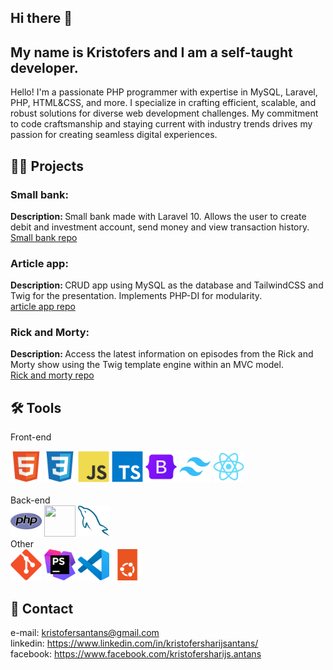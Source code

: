 ## Hi there 👋 
## My name is Kristofers and I am a self-taught developer.
Hello! I'm a passionate PHP programmer with expertise in MySQL, Laravel, PHP, HTML&CSS, and more. I specialize in crafting efficient, scalable, and robust solutions for diverse web development challenges. My commitment to code craftsmanship and staying current with industry trends drives my passion for creating seamless digital experiences. 

## 👨‍💻 Projects

### Small bank:
<b>Description: </b>Small bank made with Laravel 10. Allows the user to create debit and investment account, send money and view transaction history.</br>
<a href="https://github.com/khAntans/small-bank-project">Small bank repo</a>
</br>
### Article app:
<b>Description: </b>CRUD app using MySQL as the database and TailwindCSS and Twig for the presentation. Implements PHP-DI for modularity.</br>
<a href="https://github.com/khAntans/articles-db">article app repo</a>
### Rick and Morty:
<b>Description: </b>Access the latest information on episodes from the Rick and Morty show using the Twig
template engine within an MVC model.</br>
<a href="https://github.com/khAntans/rick-n-morty">Rick and morty repo</a>
</br>

## 🛠 Tools<br>
Front-end<br>
<div style="display=inline-flex">
<img src='https://raw.githubusercontent.com/devicons/devicon/55609aa5bd817ff167afce0d965585c92040787a/icons/html5/html5-original.svg' height=50px width=50px viewBox="0 0 50 50">
<img src='https://raw.githubusercontent.com/devicons/devicon/55609aa5bd817ff167afce0d965585c92040787a/icons/css3/css3-original.svg' height=50px width=50px >
<img src='https://raw.githubusercontent.com/devicons/devicon/55609aa5bd817ff167afce0d965585c92040787a/icons/javascript/javascript-original.svg' height=50px width=50px >
<img src='https://raw.githubusercontent.com/devicons/devicon/55609aa5bd817ff167afce0d965585c92040787a/icons/typescript/typescript-original.svg' height=50px width=50px >
<img src='https://raw.githubusercontent.com/devicons/devicon/55609aa5bd817ff167afce0d965585c92040787a/icons/bootstrap/bootstrap-original.svg' height=50px width=50px >
<img src='https://raw.githubusercontent.com/devicons/devicon/55609aa5bd817ff167afce0d965585c92040787a/icons/tailwindcss/tailwindcss-plain.svg' height=50px width=50px >
<img src='https://raw.githubusercontent.com/devicons/devicon/55609aa5bd817ff167afce0d965585c92040787a/icons/react/react-original.svg' height=50px width=50px >

</div>
<br>
Back-end<br>
<div style="display=inline-flex">
<img src='https://raw.githubusercontent.com/devicons/devicon/55609aa5bd817ff167afce0d965585c92040787a/icons/php/php-original.svg' height=50px width=50px >
<img src='https://raw.githubusercontent.com/laravel/art/5a8325b064634b900f25dbb6f1cafd888b2d2211/logo-mark/5%20svg/3%20rgb/1%20Full%20Color/laravel-mark-rgb-red.svg' height=50px width=50px >
<img src='https://raw.githubusercontent.com/devicons/devicon/55609aa5bd817ff167afce0d965585c92040787a/icons/mysql/mysql-original.svg' height=50px width=50px >
</div>
Other<br>
<div style="display=inline-flex">
<img src='https://github.com/devicons/devicon/blob/master/icons/git/git-original.svg' height=50px width=50px >
<img src='https://raw.githubusercontent.com/JetBrains/logos/4647ee6a5f4785ed1c40ad4acca24416859468ed/web/phpstorm/phpstorm.svg' height=50px width=50px >
<img src='https://raw.githubusercontent.com/devicons/devicon/55609aa5bd817ff167afce0d965585c92040787a/icons/vscode/vscode-original.svg' height=50px width=50px >
<img src='https://raw.githubusercontent.com/devicons/devicon/55609aa5bd817ff167afce0d965585c92040787a/icons/ubuntu/ubuntu-plain.svg' height=50px width=50px >
</div>

## 📱 Contact
e-mail: kristofersantans@gmail.com <br>
linkedin: https://www.linkedin.com/in/kristofersharijsantans/ <br>
facebook: https://www.facebook.com/kristofersharijs.antans

